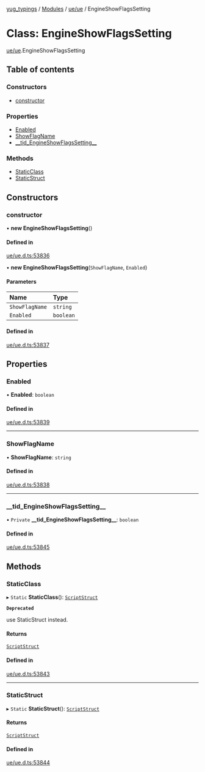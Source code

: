 [yug_typings](../README.md) / [Modules](../modules.md) / [ue/ue](../modules/ue_ue.md) / EngineShowFlagsSetting

# Class: EngineShowFlagsSetting

[ue/ue](../modules/ue_ue.md).EngineShowFlagsSetting

## Table of contents

### Constructors

- [constructor](ue_ue.EngineShowFlagsSetting.md#constructor)

### Properties

- [Enabled](ue_ue.EngineShowFlagsSetting.md#enabled)
- [ShowFlagName](ue_ue.EngineShowFlagsSetting.md#showflagname)
- [\_\_tid\_EngineShowFlagsSetting\_\_](ue_ue.EngineShowFlagsSetting.md#__tid_engineshowflagssetting__)

### Methods

- [StaticClass](ue_ue.EngineShowFlagsSetting.md#staticclass)
- [StaticStruct](ue_ue.EngineShowFlagsSetting.md#staticstruct)

## Constructors

### constructor

• **new EngineShowFlagsSetting**()

#### Defined in

[ue/ue.d.ts:53836](https://github.com/YugMetaverse/yug_typings/blob/25cad34/ue/ue.d.ts#L53836)

• **new EngineShowFlagsSetting**(`ShowFlagName`, `Enabled`)

#### Parameters

| Name | Type |
| :------ | :------ |
| `ShowFlagName` | `string` |
| `Enabled` | `boolean` |

#### Defined in

[ue/ue.d.ts:53837](https://github.com/YugMetaverse/yug_typings/blob/25cad34/ue/ue.d.ts#L53837)

## Properties

### Enabled

• **Enabled**: `boolean`

#### Defined in

[ue/ue.d.ts:53839](https://github.com/YugMetaverse/yug_typings/blob/25cad34/ue/ue.d.ts#L53839)

___

### ShowFlagName

• **ShowFlagName**: `string`

#### Defined in

[ue/ue.d.ts:53838](https://github.com/YugMetaverse/yug_typings/blob/25cad34/ue/ue.d.ts#L53838)

___

### \_\_tid\_EngineShowFlagsSetting\_\_

• `Private` **\_\_tid\_EngineShowFlagsSetting\_\_**: `boolean`

#### Defined in

[ue/ue.d.ts:53845](https://github.com/YugMetaverse/yug_typings/blob/25cad34/ue/ue.d.ts#L53845)

## Methods

### StaticClass

▸ `Static` **StaticClass**(): [`ScriptStruct`](ue_ue.ScriptStruct.md)

**`Deprecated`**

use StaticStruct instead.

#### Returns

[`ScriptStruct`](ue_ue.ScriptStruct.md)

#### Defined in

[ue/ue.d.ts:53843](https://github.com/YugMetaverse/yug_typings/blob/25cad34/ue/ue.d.ts#L53843)

___

### StaticStruct

▸ `Static` **StaticStruct**(): [`ScriptStruct`](ue_ue.ScriptStruct.md)

#### Returns

[`ScriptStruct`](ue_ue.ScriptStruct.md)

#### Defined in

[ue/ue.d.ts:53844](https://github.com/YugMetaverse/yug_typings/blob/25cad34/ue/ue.d.ts#L53844)
